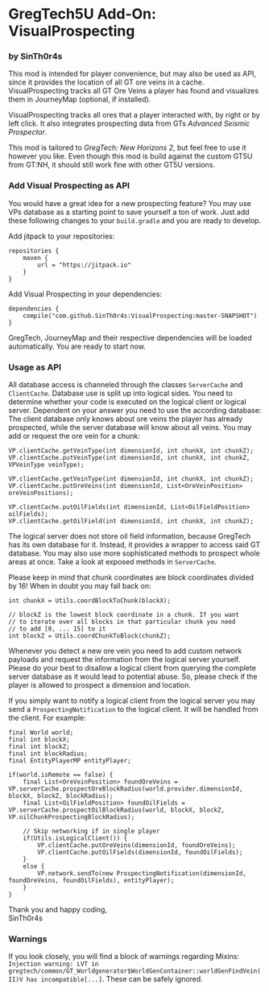 # GregTech5U Add-On: VisualProspecting
### by SinTh0r4s

This mod is intended for player convenience, but may also be used as API, since it provides the location of all GT ore veins in a cache. VisualProspecting tracks all GT Ore Veins a player has found and visualizes them in JourneyMap (optional, if installed).

VisualProspecting tracks all ores that a player interacted with, by right or by left click. It also integrates prospecting data from GTs _Advanced Seismic Prospector_.

This mod is tailored to _GregTech: New Horizons 2_, but feel free to use it however you like. Even though this mod is build against the custom GT5U from GT:NH, it should still work fine with other GT5U versions.


### Add Visual Prospecting as API

You would have a great idea for a new prospecting feature? You may use VPs database as a starting point to save yourself a ton of work. Just add these following changes to your `build.gradle` and you are ready to develop.

Add jitpack to your repositories:
```
repositories {
    maven {
        url = "https://jitpack.io"
    }
}
```

Add Visual Prospecting in your dependencies:
```
dependencies {
    compile("com.github.SinTh0r4s:VisualProspecting:master-SNAPSHOT")
}
```

GregTech, JourneyMap and their respective dependencies will be loaded automatically. You are ready to start now.


### Usage as API

All database access is channeled through the classes `ServerCache` and `ClientCache`. Database use is split up into logical sides.
You need to determine whether your code is executed on the logical client or logical server. Dependent on your answer you need to use the according database: The client database only knows about ore veins the player has already prospected, while the server database will know about all veins. You may add or request the ore vein for a chunk:
```
VP.clientCache.getVeinType(int dimensionId, int chunkX, int chunkZ);
VP.clientCache.putVeinType(int dimensionId, int chunkX, int chunkZ, VPVeinType veinType);

VP.clientCache.getVeinType(int dimensionId, int chunkX, int chunkZ);
VP.clientCache.putOreVeins(int dimensionId, List<OreVeinPosition> oreVeinPositions);

VP.clientCache.putOilFields(int dimensionId, List<OilFieldPosition> oilFields);
VP.clientCache.getOilField(int dimensionId, int chunkX, int chunkZ);
```
The logical server does not store oil field information, because GregTech has its own database for it. Instead, it provides a wrapper to access said GT database. You may also use more sophisticated methods to prospect whole areas at once. Take a look at exposed methods in `ServerCache`.

Please keep in mind that chunk coordinates are block coordinates divided by 16! When in doubt you may fall back on:
```
int chunkX = Utils.coordBlockToChunk(blockX);
```
```
// blockZ is the lowest block coordinate in a chunk. If you want 
// to iterate over all blocks in that particular chunk you need
// to add [0, ... 15] to it
int blockZ = Utils.coordChunkToBlock(chunkZ);
```

Whenever you detect a new ore vein you need to add custom network payloads and request the information from the logical server yourself. Please do your best to disallow a logical client from querying the complete server database as it would lead to potential abuse. So, please check if the player is allowed to prospect a dimension and location.

If you simply want to notify a logical client from the logical server you may send a ``ProspectingNotification`` to the logical client. It will be handled from the client. For example:
```
final World world;
final int blockX;
final int blockZ;
final int blockRadius;
final EntityPlayerMP entityPlayer;

if(world.isRemote == false) {
    final List<OreVeinPosition> foundOreVeins = VP.serverCache.prospectOreBlockRadius(world.provider.dimensionId, blockX, blockZ, blockRadius);
    final List<OilFieldPosition> foundOilFields = VP.serverCache.prospectOilBlockRadius(world, blockX, blockZ, VP.oilChunkProspectingBlockRadius);

    // Skip networking if in single player
    if(Utils.isLogicalClient()) {
        VP.clientCache.putOreVeins(dimensionId, foundOreVeins);
        VP.clientCache.putOilFields(dimensionId, foundOilFields);
    }
    else {
        VP.network.sendTo(new ProspectingNotification(dimensionId, foundOreVeins, foundOilFields), entityPlayer);
    }
}
```

Thank you and happy coding,\
SinTh0r4s

### Warnings

If you look closely, you will find a block of warnings regarding Mixins: ``Injection warning: LVT in gregtech/common/GT_Worldgenerator$WorldGenContainer::worldGenFindVein(II)V has incompatible[...]``. These can be safely ignored.